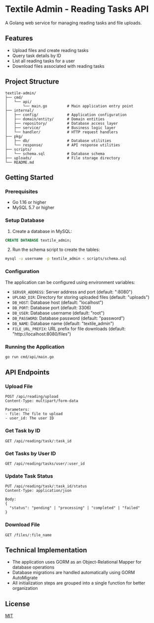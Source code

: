 # Textile Admin - Reading Tasks API

A Golang web service for managing reading tasks and file uploads.

## Features

- Upload files and create reading tasks
- Query task details by ID
- List all reading tasks for a user
- Download files associated with reading tasks

## Project Structure

```
textile-admin/
├── cmd/
│   └── api/
│       └── main.go         # Main application entry point
├── internal/
│   ├── config/             # Application configuration
│   ├── domain/entity/      # Domain entities
│   ├── repository/         # Database access layer
│   ├── service/            # Business logic layer
│   └── handler/            # HTTP request handlers
├── pkg/
│   ├── db/                 # Database utilities
│   └── response/           # API response utilities
├── scripts/
│   └── schema.sql          # Database schema
├── uploads/                # File storage directory
└── README.md
```

## Getting Started

### Prerequisites

- Go 1.16 or higher
- MySQL 5.7 or higher

### Setup Database

1. Create a database in MySQL:

```sql
CREATE DATABASE textile_admin;
```

2. Run the schema script to create the tables:

```bash
mysql -u username -p textile_admin < scripts/schema.sql
```

### Configuration

The application can be configured using environment variables:

- `SERVER_ADDRESS`: Server address and port (default: ":8080")
- `UPLOAD_DIR`: Directory for storing uploaded files (default: "uploads")
- `DB_HOST`: Database host (default: "localhost")
- `DB_PORT`: Database port (default: 3306)
- `DB_USER`: Database username (default: "root")
- `DB_PASSWORD`: Database password (default: "password")
- `DB_NAME`: Database name (default: "textile_admin")
- `FILE_URL_PREFIX`: URL prefix for file downloads (default: "http://localhost:8080/files")

### Running the Application

```bash
go run cmd/api/main.go
```

## API Endpoints

### Upload File

```
POST /api/reading/upload
Content-Type: multipart/form-data

Parameters:
- file: The file to upload
- user_id: The user ID
```

### Get Task by ID

```
GET /api/reading/task/:task_id
```

### Get Tasks by User ID

```
GET /api/reading/tasks/user/:user_id
```

### Update Task Status

```
PUT /api/reading/task/:task_id/status
Content-Type: application/json

Body:
{
  "status": "pending" | "processing" | "completed" | "failed"
}
```

### Download File

```
GET /files/:file_name
```

## Technical Implementation

- The application uses GORM as an Object-Relational Mapper for database operations
- Database migrations are handled automatically using GORM AutoMigrate
- All initialization steps are grouped into a single function for better organization

## License

[MIT](LICENSE) 